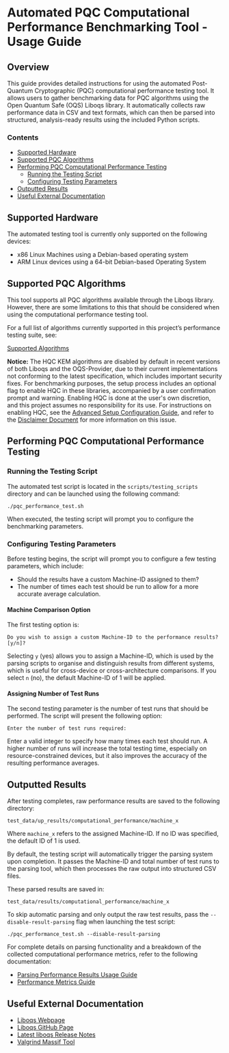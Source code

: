 # Automated PQC Computational Performance Benchmarking Tool - Usage Guide <!-- omit from toc -->

## Overview <!-- omit from toc -->
This guide provides detailed instructions for using the automated Post-Quantum Cryptographic (PQC) computational performance testing tool. It allows users to gather benchmarking data for PQC algorithms using the Open Quantum Safe (OQS) Liboqs library. It automatically collects raw performance data in CSV and text formats, which can then be parsed into structured, analysis-ready results using the included Python scripts.

### Contents <!-- omit from toc -->
- [Supported Hardware](#supported-hardware)
- [Supported PQC Algorithms](#supported-pqc-algorithms)
- [Performing PQC Computational Performance Testing](#performing-pqc-computational-performance-testing)
  - [Running the Testing Script](#running-the-testing-script)
  - [Configuring Testing Parameters](#configuring-testing-parameters)
- [Outputted Results](#outputted-results)
- [Useful External Documentation](#useful-external-documentation)

## Supported Hardware
The automated testing tool is currently only supported on the following devices:

- x86 Linux Machines using a Debian-based operating system
- ARM Linux devices using a 64-bit Debian-based Operating System

## Supported PQC Algorithms
This tool supports all PQC algorithms available through the Liboqs library. However, there are some limitations to this that should be considered when using the computational performance testing tool. 

For a full list of algorithms currently supported in this project’s performance testing suite, see:

[Supported Algorithms](../supported_algorithms.md)

**Notice:** The HQC KEM algorithms are disabled by default in recent versions of both Liboqs and the OQS-Provider, due to their current implementations not conforming to the latest specification, which includes important security fixes. For benchmarking purposes, the setup process includes an optional flag to enable HQC in these libraries, accompanied by a user confirmation prompt and warning. Enabling HQC is done at the user's own discretion, and this project assumes no responsibility for its use. For instructions on enabling HQC, see the [Advanced Setup Configuration Guide](../advanced_setup_configuration.md), and refer to the [Disclaimer Document](../../DISCLAIMER.md) for more information on this issue.

## Performing PQC Computational Performance Testing

### Running the Testing Script
The automated test script is located in the `scripts/testing_scripts` directory and can be launched using the following command:

```
./pqc_performance_test.sh
```

When executed, the testing script will prompt you to configure the benchmarking parameters.

### Configuring Testing Parameters
Before testing begins, the script will prompt you to configure a few testing parameters, which include:

- Should the results have a custom Machine-ID assigned to them?
- The number of times each test should be run to allow for a more accurate average calculation.

#### Machine Comparison Option <!-- omit from toc -->
The first testing option is:

```
Do you wish to assign a custom Machine-ID to the performance results? [y/n]?
```

Selecting `y` (yes) allows you to assign a Machine-ID, which is used by the parsing scripts to organise and distinguish results from different systems, which is useful for cross-device or cross-architecture comparisons. If you select `n` (no), the default Machine-ID of 1 will be applied.

#### Assigning Number of Test Runs <!-- omit from toc -->
The second testing parameter is the number of test runs that should be performed. The script will present the following option:

```
Enter the number of test runs required:
```

Enter a valid integer to specify how many times each test should run. A higher number of runs will increase the total testing time, especially on resource-constrained devices, but it also improves the accuracy of the resulting performance averages.

## Outputted Results
After testing completes, raw performance results are saved to the following directory:

`test_data/up_results/computational_performance/machine_x`

Where `machine_x` refers to the assigned Machine-ID. If no ID was specified, the default ID of 1 is used.

By default, the testing script will automatically trigger the parsing system upon completion. It passes the Machine-ID and total number of test runs to the parsing tool, which then processes the raw output into structured CSV files.

These parsed results are saved in:

`test_data/results/computational_performance/machine_x`

To skip automatic parsing and only output the raw test results, pass the `--disable-result-parsing` flag when launching the test script:

```
./pqc_performance_test.sh --disable-result-parsing
```

For complete details on parsing functionality and a breakdown of the collected computational performance metrics, refer to the following documentation:

- [Parsing Performance Results Usage Guide](../performance_results/parsing_scripts_usage_guide.md)
- [Performance Metrics Guide](../performance_results/performance_metrics_guide.md)

## Useful External Documentation
- [Liboqs Webpage](https://openquantumsafe.org/liboqs/)
- [Liboqs GitHub Page](https://github.com/open-quantum-safe/liboqs)
- [Latest liboqs Release Notes](https://github.com/open-quantum-safe/liboqs/blob/main/RELEASE.md)
- [Valgrind Massif Tool](http://valgrind.org/docs/manual/ms-manual.html)